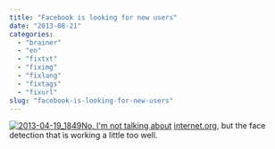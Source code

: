 ```yaml
---
title: "Facebook is looking for new users"
date: "2013-08-21"
categories: 
  - "brainer"
  - "en"
  - "fixtxt"
  - "fiximg"
  - "fixlang"
  - "fixtags"
  - "fixurl"
slug: "facebook-is-looking-for-new-users"
---
```


[![2013-04-19_1849](images/2013-04-19_1849.jpg)No, I'm not talking about](http://fred.dev/content/uploads/2013/08/2013-04-19_1849.jpg) [internet.org](https://internet.org/), but the face detection that is working a little too well.
